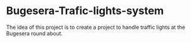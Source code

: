 # Bugesera-Trafic-lights-system
The idea of this project is to create a project to handle traffic lights at the Bugesera round about.
